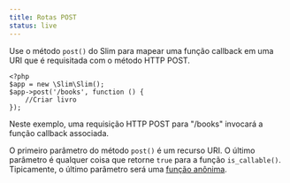 ```yaml
---
title: Rotas POST
status: live
---
```


Use o método `post()` do Slim para mapear uma função callback em uma URI que é requisitada com o método HTTP POST.

    <?php
    $app = new \Slim\Slim();
    $app->post('/books', function () {
        //Criar livro
    });

Neste exemplo, uma requisição HTTP POST para "/books" invocará a função callback associada.

O primeiro parâmetro do método `post()` é um recurso URI. O último parâmetro é qualquer coisa que retorne `true` para
a função `is_callable()`. Tipicamente, o último parâmetro será uma [função anônima][anon-func].

[anon-func]: http://php.net/manual/en/functions.anonymous.php
